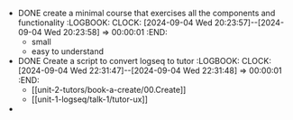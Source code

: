 - DONE create a minimal course that exercises all the components and functionality
  :LOGBOOK:
  CLOCK: [2024-09-04 Wed 20:23:57]--[2024-09-04 Wed 20:23:58] =>  00:00:01
  :END:
	- small
	- easy to understand
- DONE Create a script to convert logseq to tutor
  :LOGBOOK:
  CLOCK: [2024-09-04 Wed 22:31:47]--[2024-09-04 Wed 22:31:48] =>  00:00:01
  :END:
	- [[unit-2-tutors/book-a-create/00.Create]]
	- [[unit-1-logseq/talk-1/tutor-ux]]
-